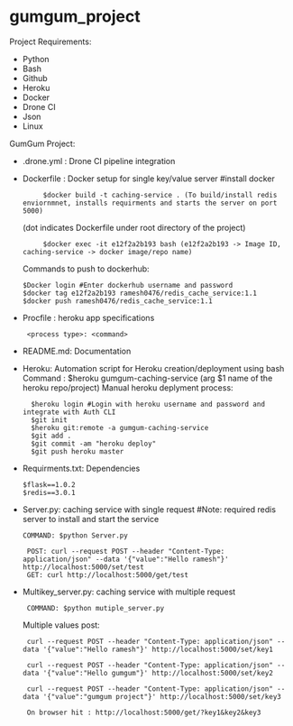 # gumgum_project
Project Requirements: 
- Python 
- Bash 
- Github 
- Heroku 
- Docker 
- Drone CI 
- Json 
- Linux 

GumGum Project: 

- .drone.yml : Drone CI pipeline integration 

- Dockerfile : Docker setup for single key/value server #install docker
           
           $docker build -t caching-service . (To build/install redis enviornmnet, installs requirments and starts the server on port 5000)
     (dot indicates Dockerfile under root directory of the project)
           
           $docker exec -it e12f2a2b193 bash (e12f2a2b193 -> Image ID, caching-service -> docker image/repo name)
  
  Commands to push to dockerhub:
  
      $Docker login #Enter dockerhub username and password
      $docker tag e12f2a2b193 ramesh0476/redis_cache_service:1.1
      $docker push ramesh0476/redis_cache_service:1.1


- Procfile : heroku app specifications 

       <process type>: <command>

- README.md: Documentation 

- Heroku: Automation script for Heroku creation/deployment using bash
  Command : $heroku gumgum-caching-service (arg $1 name of the heroku repo/project)
     Manual heroku deplyment process:
       
        $heroku login #Login with heroku username and password and integrate with Auth CLI
        $git init
        $heroku git:remote -a gumgum-caching-service
        $git add .
        $git commit -am "heroku deploy"
        $git push heroku master

- Requirments.txt: Dependencies

      $flask==1.0.2
      $redis==3.0.1

- Server.py: caching service with single request #Note: required redis server to install and start the service
    
      COMMAND: $python Server.py 

       POST: curl --request POST --header "Content-Type: application/json" --data '{"value":"Hello ramesh"}' http://localhost:5000/set/test 
       GET: curl http://localhost:5000/get/test

- Multikey_server.py: caching service with multiple request 

       COMMAND: $python mutiple_server.py

   Multiple values post: 

       curl --request POST --header "Content-Type: application/json" --data '{"value":"Hello ramesh"}' http://localhost:5000/set/key1 

       curl --request POST --header "Content-Type: application/json" --data '{"value":"Hello gumgum"}' http://localhost:5000/set/key2 

       curl --request POST --header "Content-Type: application/json" --data '{"value":"gumgum project"}' http://localhost:5000/set/key3 

       On browser hit : http://localhost:5000/get/?key1&key2&key3 

 

